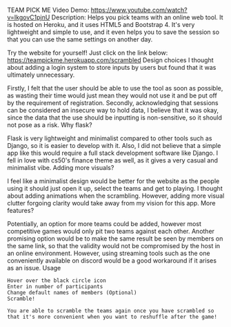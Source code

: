 TEAM PICK ME
Video Demo: https://www.youtube.com/watch?v=IkgovC1pjnU
Description: Helps you pick teams with an online web tool. It is hosted on Heroku, and it uses HTML5 and Bootstrap 4. It's very lightweight and simple to use, and it even helps you to save the session so that you can use the same settings on another day.

Try the website for yourself! Just click on the link below: https://teampickme.herokuapp.com/scrambled
Design choices
I thought about adding a login system to store inputs by users but found that it was ultimately unnecessary.

Firstly, I felt that the user should be able to use the tool as soon as possible, as wasting their time would just mean they would not use it and be put off by the requirement of registration. Secondly, acknowledging that sessions can be considered an insecure way to hold data, I believe that it was okay, since the data that the use should be inputting is non-sensitive, so it should not pose as a risk.
Why flask?

Flask is very lightweight and minimalist compared to other tools such as Django, so it is easier to develop with it. Also, I did not believe that a simple app like this would require a full stack development software like Django. I fell in love with cs50's finance theme as well, as it gives a very casual and minimalist vibe.
Adding more visuals?

I feel like a minimalist design would be better for the website as the people using it should just open it up, select the teams and get to playing. I thought about adding animations when the scrambling. However, adding more visual clutter forgoing clarity would take away from my vision for this app.
More features?

Potentially, an option for more teams could be added, however most competitive games would only pit two teams against each other. Another promising option would be to make the same result be seen by members on the same link, so that the validity would not be compromised by the host in an online environment. However, using streaming tools such as the one conveniently available on discord would be a good workaround if it arises as an issue.
Usage

    Hover over the black circle icon
    Enter in number of participants
    Change default names of members (Optional)
    Scramble!

    You are able to scramble the teams again once you have scrambled so that it's more convenient when you want to reshuffle after the game!
